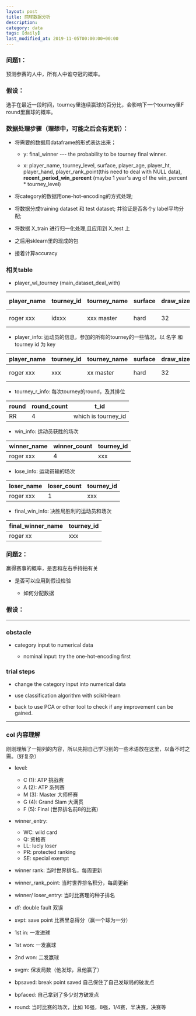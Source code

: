 ```yaml
---
layout: post
title: 网球数据分析
description: 
category: data
tags: [daily]
last_modified_at: 2019-11-05T00:00:00+00:00
---
```



### 问题1：

预测参赛的人中，所有人中谁夺冠的概率。

### 假设：

选手在最近一段时间，tourney里连续赢球的百分比，会影响下一个tourney里F round里赢球的概率。

### 数据处理步骤（理想中，可能之后会有更新）：

- 将需要的数据用dataframe的形式表达出来；

    - y: final_winner --- the probability to be tourney final winner. 

    - x: player_name, tourney_level, surface, player_age, player_ht, player_hand, player_rank_point(this need to deal with NULL data), **recent_period_win_percent** (maybe 1 year's avg of the win_percent * tourney_level)


- 将category的数据用one-hot-encoding的方式处理;

- 将数据分成training dataset 和 test dataset; 并验证是否各个y label平均分配; 

- 将数据 X_train 进行归一化处理,且应用到 X_test 上

- 之后用sklearn里的现成的包

- 接着计算accuracy

### 相关table

- player_wl_tourney (main_dataset_deal_with)

|player_name | tourney_id|tourney_name |surface |draw_size|tourney_level|tourney date| final_winner | loser_count | winner_count |win_percent| 
|--- | --- | ---| ---| --- | --- |--- |--- |--- | --- |--- |  
|roger xxx | idxxx|xxx master| hard |32|A|2019-01-01| 1 | 4 | 4 |0 | 


- player_info: 运动员的信息，参加的所有的tourney的一些情况，以 名字 和 tourney id 为 key

|player_name | tourney_id| tourney_name |surface | draw_size | tourney_level|tourney_date |
|--- | --- | ---| ---| --- | --- |--- |
|roger xxx | xxx | xx master| hard| 32 | A|2019-01-01 |

- tourney_r_info: 每次tourney的round，及其排位

|round | round_count | t_id| 
|--- | --- | ---| 
|RR | 4 | which is tourney_id| 

- win_info: 运动员获胜的场次

|winner_name | winner_count | tourney_id| 
|--- | --- | ---| 
|roger xxx | 4 | xxx| 

- lose_info: 运动员输的场次

|loser_name | loser_count |tourney_id| 
|--- | --- | ---| 
|roger xxx | 1 | xxx| 


- final_win_info: 决胜局胜利的运动员和场次

|final_winner_name | tourney_id| 
|--- | --- | 
|roger xx | xxx | 

### 问题2：

赢得赛事的概率，是否和左右手持拍有关 
    
- 是否可以应用到假设检验

    - 如何分配数据


### 假设：


<hr>

### obstacle

- category input to numerical data

    - nominal input: try the one-hot-encoding first

### trial steps

- change the category input into numerical data

- use classification algorithm with scikit-learn

- back to use PCA or other tool to check if any improvement can be gained. 

<hr>

### col 内容理解

刚刚理解了一把列的内容，所以先把自己学习到的一些术语放在这里，以备不时之需。（好复杂）

- level: 

    - C (1): ATP 挑战赛
    - A (2): ATP 系列赛
    - M (3): Master 大师杯赛
    - G (4): Grand Slam 大满贯
    - F (5): Final (世界排名前8的比赛)

- winner_entry: 

    - WC: wild card
    - Q: 资格赛
    - LL: lucly loser
    - PR: protected ranking
    - SE: special exempt

- winner rank: 当时世界排名，每周更新

- winner_rank_point: 当时世界排名积分，每周更新

- winner/ loser_entry: 当时比赛理的种子排名

- df: double fault 双误

- svpt: save point 比赛里总得分（赢一个球为一分）

- 1st in: 一发进球

- 1st won: 一发赢球

- 2nd won: 二发赢球

- svgm: 保发局数（他发球，且他赢了）

- bpsaved: break point saved 自己保住了自己发球局的破发点

- bpfaced: 自己拿到了多少对方破发点

- round: 当时比赛的场次，比如 16强，8强，1/4赛，半决赛，决赛等